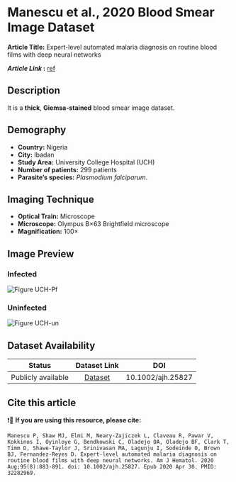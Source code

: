 # **Manescu et al., 2020 Blood Smear Image Dataset**  


**Article Title:** Expert-level automated malaria diagnosis on routine blood films with deep neural networks

**_Article Link_ :** [ref](https://pubmed.ncbi.nlm.nih.gov/32282969/)



## **Description**
It is a **thick**, **Giemsa-stained** blood smear image dataset.


## **Demography**
+ **Country:** Nigeria
+ **City:** Ibadan
+ **Study Area:** University College Hospital (UCH)
+ **Number of patients:** 299 patients 
+ **Parasite’s species:** _Plasmodium falciparum_.


## **Imaging Technique**
+ **Optical Train:** Microscope
+ **Microscope:** Olympus B×63 Brightfield microscope
+ **Magnification:** 100×


## **Image Preview**
### **Infected**
![Figure UCH-Pf](https://github.com/ItunuIsewon/Malaria_Blood_Smear_Images/blob/main/Images/UCH-pf.png)

### **Uninfected**
![Figure UCH-un](https://github.com/ItunuIsewon/Malaria_Blood_Smear_Images/blob/main/Images/UCH-uninfected.png)



## **Dataset Availability**

|**Status**|**Dataset Link**|**DOI**|
|:---:|:---:|:---:|
|Publicly available| [Dataset](https://rdr.ucl.ac.uk/articles/dataset/Giemsa_Stained_Thick_Blood_Films_for_Clinical_Microscopy_Malaria_Diagnosis_with_Deep_Neural_Networks_Dataset_/12173568)|10.1002/ajh.25827|



## **Cite this article**

❗🛑 **If you are using this resource, please cite:** 

```
Manescu P, Shaw MJ, Elmi M, Neary-Zajiczek L, Claveau R, Pawar V, Kokkinos I, Oyinloye G, Bendkowski C, Oladejo OA, Oladejo BF, Clark T, Timm D, Shawe-Taylor J, Srinivasan MA, Lagunju I, Sodeinde O, Brown BJ, Fernandez-Reyes D. Expert-level automated malaria diagnosis on routine blood films with deep neural networks. Am J Hematol. 2020 Aug;95(8):883-891. doi: 10.1002/ajh.25827. Epub 2020 Apr 30. PMID: 32282969.
```
